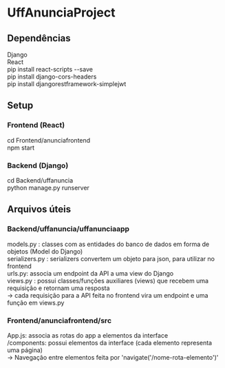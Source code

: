# UffAnunciaProject

## Dependências
Django  
React  
pip install react-scripts --save  
pip install django-cors-headers  
pip install djangorestframework-simplejwt  


## Setup
### Frontend (React)
cd Frontend/anunciafrontend  
npm start  

### Backend (Django)
cd Backend/uffanuncia  
python manage.py runserver  

## Arquivos úteis
### Backend/uffanuncia/uffanunciaapp
models.py : classes com as entidades do banco de dados em forma de objetos (Model do Django)  
serializers.py : serializers convertem um objeto para json, para utilizar no frontend  
urls.py: associa um endpoint da API a uma view do Django  
views.py : possui classes/funções auxiliares (views) que recebem uma requisição e retornam uma resposta  
-> cada requisição para a API feita no frontend vira um endpoint e uma função em views.py

### Frontend/anunciafrontend/src
App.js: associa as rotas do app a elementos da interface  
/components: possui elementos da interface (cada elemento representa uma página)  
-> Navegação entre elementos feita por 'navigate('/nome-rota-elemento')'  
